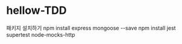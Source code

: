 # hellow-TDD
패키지 설치하기
npm install express mongoose --save
npm install jest supertest node-mocks-http